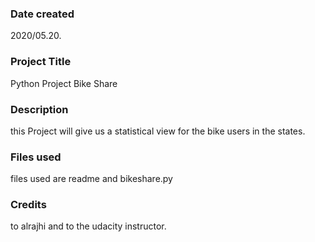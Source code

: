 ### Date created
2020/05.20.

### Project Title
Python Project Bike Share

### Description
this Project will give us a statistical view for the bike users in the states.

### Files used
files used are readme and bikeshare.py

### Credits
to alrajhi and to the udacity instructor.
